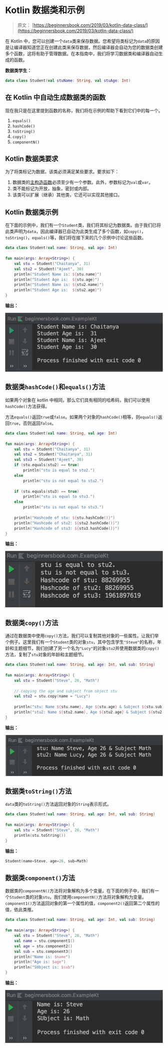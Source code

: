 # Kotlin 数据类和示例

> 原文： [https://beginnersbook.com/2019/03/kotlin-data-class/](https://beginnersbook.com/2019/03/kotlin-data-class/)

在 Kotlin 中，您可以创建一个`data`类来保存数据。您希望将类标记为`data`的原因是让编译器知道您正在创建此类来保存数据，然后编译器会自动为您的数据类创建多个函数，这将有助于管理数据。在本指南中，我们将学习数据类和编译器自动生成的函数。

**数据类学生：**

```kotlin
data class Student(val stuName: String, val stuAge: Int)
```

## 在 Kotlin 中自动生成数据类的函数

现在我只是在这里提到函数的名称，我们将在示例的帮助下看到它们中的每一个。

1.  `equals()`
2.  `hashCode()`
3.  `toString()`
4.  `copy()`
5.  `componentN()`

## Kotlin 数据类要求

为了将类标记为数据，该类必须满足某些要求。要求如下：

1.  数据类的[主构造函数](https://beginnersbook.com/2019/03/kotlin-constructors/)必须至少有一个参数。此外，参数标记为`val`或`var`。
2.  类不能标记为开放，抽象，密封或内部。
3.  该类可以扩展（继承）其他类，它还可以实现其他接口。

## Kotlin 数据类示例

在下面的示例中，我们有一个`Student`类，我们将其标记为数据类。由于我们已将此类声明为`data`，因此编译器已自动为此类生成了多个函数，如`copy()`，`toString()`，`equals()`等，我们将在接下来的几个示例中讨论这些函数。

```kotlin
data class Student(val name: String, val age: Int)

fun main(args: Array<String>) {
    val stu = Student("Chaitanya", 31)
    val stu2 = Student("Ajeet", 30)
    println("Student Name is: ${stu.name}")
    println("Student Age is:  ${stu.age}")
    println("Student Name is: ${stu2.name}")
    println("Student Age is:  ${stu2.age}")
}
```

**输出：**

![Kotlin Data class](img/e3089459bae299a5a51be54180941a3f.jpg)

## 数据类`hashCode()`和`equals()`方法

如果两个对象在 kotlin 中相同，那么它们具有相同的哈希码，我们可以使用`hashCode()`方法获得。

方法`equals()`返回`true`或`false`。如果两个对象的`hashCode()`相等，则`equals()`返回`true`，否则返回`false`。

```kotlin
data class Student(val name: String, val age: Int)

fun main(args: Array<String>) {
    val stu = Student("Chaitanya", 31)
    val stu2 = Student("Chaitanya", 31)
    val stu3 = Student("Ajeet", 30)
    if (stu.equals(stu2) == true)
        println("stu is equal to stu2.")
    else
        println("stu is not equal to stu2.")

    if (stu.equals(stu3) == true)
        println("stu is equal to stu3.")
    else
        println("stu is not equal to stu3.")

    println("Hashcode of stu: ${stu.hashCode()}")
    println("Hashcode of stu2: ${stu2.hashCode()}")
    println("Hashcode of stu3: ${stu3.hashCode()}")
}
```

**输出：**

![Kotlin hashcode and equals functions](img/cace40a654d0601f64e07fa45d60e87e.jpg)

## 数据类`copy()`方法

通过在数据类中使用`copy()`方法，我们可以复制其他对象的一些属性。让我们举个例子。这里我们有一个`Student`类的对象`stu`，其中包含学生`"Steve"`的名称，年龄和主题细节，我们创建了另一个名为`"Lucy"`的对象`stu2`并使用数据类的`copy()`方法，复制了`stu`对象的年龄和主题细节。

```kotlin
data class Student(val name: String, val age: Int, val sub: String)

fun main(args: Array<String>) {
    val stu = Student("Steve", 26, "Math")

    // copying the age and subject from object stu
    val stu2 = stu.copy(name = "Lucy")

    println("stu: Name ${stu.name}, Age ${stu.age} & Subject ${stu.sub}")
    println("stu2: Name ${stu2.name}, Age ${stu2.age} & Subject ${stu2.sub}")
}
```

**输出：**

![Kotlin data class copy method](img/09d75978c951c98ce3f05dcee21c6af8.jpg)

## 数据类`toString()`方法

`data`类的`toString()`方法返回对象的`String`表示形式。

```kotlin
data class Student(val name: String, val age: Int, val sub: String)

fun main(args: Array<String>) {
    val stu = Student("Steve", 26, "Math")
    println(stu.toString())
}
```

**输出：**

```kotlin
Student(name=Steve, age=26, sub=Math)
```

## 数据类`component()`方法

数据类的`componentN()`方法将对象解构为多个变量。在下面的例子中，我们有一个`Student`类的对象`stu`，我们使用`componentN()`方法将对象解构为变量。`component1()`方法返回对象的第一个属性的值，`component2()`返回第二个属性的值，依此类推。

```kotlin
data class Student(val name: String, val age: Int, val sub: String)

fun main(args: Array<String>) {
    val stu = Student("Steve", 26, "Math")
    val name = stu.component1()
    val age = stu.component2()
    val sub = stu.component3()
    println("Name is: $name")
    println("Age is: $age")
    println("SUbject is: $sub")
}
```

**输出：**

![Kotlin data class componentN() method](img/21fd770dcecea45c401dcefa1c53a1ae.jpg)